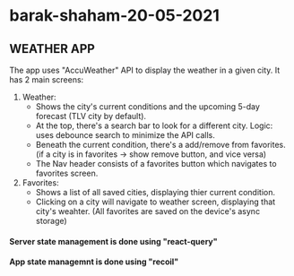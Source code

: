 # barak-shaham-20-05-2021  
  
## WEATHER APP  
  
  The app uses "AccuWeather" API to display the weather in a given city. It has 2 main screens:  
  1. Weather:  
     - Shows the city's current conditions and the upcoming 5-day forecast (TLV city by default).  
     - At the top, there's a search bar to look for a different city. 
       Logic: uses debounce search to minimize the API calls.  
     - Beneath the current condition, there's a add/remove from favorites. (if a city is in favorites -> show remove button, and vice versa)
     - The Nav header consists of a favorites button which navigates to favorites screen.  
  2. Favorites:  
     - Shows a list of all saved cities, displaying thier current condition.  
     - Clicking on a city will navigate to weather screen, displaying that city's weahter.
     (All favorites are saved on the device's async storage)  
     
#### Server state management is done using "react-query"  
#### App state managemnt is done using "recoil"  
